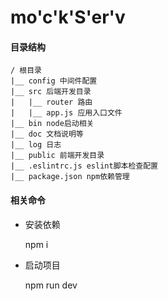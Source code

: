 # mo'c'k'S'er'v

#### 目录结构

    / 根目录
    |__ config 中间件配置
    |__ src 后端开发目录
    |   |__ router 路由
    |   |__ app.js 应用入口文件
    |__ bin node启动相关
    |__ doc 文档说明等
    |__ log 日志
    |__ public 前端开发目录
    |__ .eslintrc.js eslint脚本检查配置
    |__ package.json npm依赖管理


#### 相关命令

- 安装依赖

    npm i

- 启动项目

    npm run dev